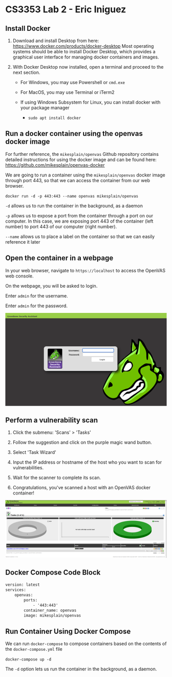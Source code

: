 # CS3353 Lab 2 - Eric Iniguez

## Install Docker

1. Download and install Desktop from here:
<https://www.docker.com/products/docker-desktop>
Most operating systems should be able to install Docker Desktop, which provides a graphical user interface
for managing docker containers and images.

2. With Docker Desktop now installed, open a terminal and proceed to the next section.

    * For Windows, you may use Powershell or `cmd.exe`

    * For MacOS, you may use Terminal or iTerm2

    * If using Windows Subsystem for Linux, you can install docker with your package manager
      * `sudo apt install docker`

## Run a docker container using the openvas docker image

For further reference, the `mikesplain/openvas` Github repository contains detailed instructions for using the docker image and can be found here: <https://github.com/mikesplain/openvas-docker>

We are going to run a container using the `mikesplain/openvas` docker image through port 443, so that we can access the container from our web browser.


`docker run -d -p 443:443 --name openvas mikesplain/openvas`

`-d` allows us to run the container in the background, as a daemon

`-p` allows us to expose a port from the container through a port on our computer.
In this case, we are exposing port 443 of the container (left number) to port 443 of
our computer (right number).

`--name` allows us to place a label on the container so that we can easily reference it later

## Open the container in a webpage

In your web browser, navigate to `https://localhost` to access the OpenVAS web console.

On the webpage, you will be asked to login.

Enter `admin` for the username.

Enter `admin` for the password.

![Screenshot of the login page](img/lab2-login.png)

## Perform a vulnerability scan

1. Click the submenu: 'Scans' > 'Tasks'

2. Follow the suggestion and click on the purple magic wand button.

3. Select 'Task Wizard'

4. Input the IP address or hostname of the host who you want to scan for vulnerabilities.

5. Wait for the scanner to complete its scan.

6. Congratulations, you've scanned a host with an OpenVAS docker container!

![Screenshot of the OpenVAS dashboard while running a scan](img/lab2-openvas.png)

## Docker Compose Code Block

```docker-compose
version: latest
services:
    openvas:
        ports:
            - '443:443'
        container_name: openvas
        image: mikesplain/openvas
```

## Run Container Using Docker Compose

We can run `docker-compose` to compose containers based on the contents of the `docker-compose.yml` file

`docker-compose up -d`

The `-d` option lets us run the container in the background, as a daemon.
